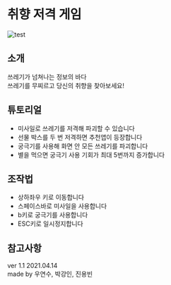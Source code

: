 # 취향 저격 게임
![test](https://user-images.githubusercontent.com/65290436/114710707-0242ef00-9d69-11eb-8aa2-4c463c9e3485.gif)

## 소개
쓰레기가 넘쳐나는 정보의 바다  
쓰레기를 무찌르고 당신의 취향을 찾아보세요!   

## 튜토리얼
- 미사일로 쓰레기를 저격해 파괴할 수 있습니다  
- 선물 박스를 두 번 저격하면 추천앱이 등장합니다  
- 궁극기를 사용해 화면 안 모든 쓰레기를 파괴합니다  
- 별을 먹으면 궁극기 사용 기회가 최대 5번까지 증가합니다  

## 조작법
- 상하좌우 키로 이동합니다
- 스페이스바로 미사일을 사용합니다
- b키로 궁극기를 사용합니다
- ESC키로 일시정지합니다

## 참고사항

ver 1.1  2021.04.14  
made by 우연수, 박강인, 진용빈
